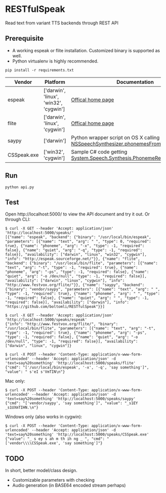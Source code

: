# RESTfulSpeak

Read text from variant TTS backends through REST API

## Prerequisite

* A working espeak or flite installation. Customized binary is supported as well.
* Python virtualenv is highly recommended.

```shell
pip install -r requirements.txt
```

|Vendor|Platform|Documentation|
|------|--------|-------------|
|espeak|['darwin', 'linux', 'win32', 'cygwin']|[Offical home page](http://espeak.sourceforge.net/)|
|flite|['darwin', 'linux', 'cygwin']|[Offical home page](http://www.festvox.org/flite/)|
|saypy|['darwin']|Python wrapper script on OS X calling [NSSpeechSynthesizer.phonemesFromText](https://developer.apple.com/library/mac/documentation/Cocoa/Reference/ApplicationKit/Classes/NSSpeechSynthesizer_Class/index.html#//apple_ref/occ/instm/NSSpeechSynthesizer/phonemesFromText:)|
|CSSpeak.exe|['win32', 'cygwin']|Sample C# code getting [System.Speech.Synthesis.PhonemeReachedEventArgs](https://msdn.microsoft.com/en-us/library/system.speech.synthesis.phonemereachedeventargs%28v=vs.110%29.aspx)|

## Run

```shell
python api.py
```

## Test
Open http://localhost:5000/ to view the API document and try it out. Or through CLI:

```shell
$ curl -X GET --header 'Accept: application/json' 'http://localhost:5000/speaks/'
[{"name": "espeak", "backend": {"binary": "/usr/local/bin/espeak", "parameters": [{"name": "text", "arg": " ", "type": 0, "required": true}, {"name": "phoneme", "arg": "-x", "type": -1, "required": false}, {"name": "quiet", "arg": "-q", "type": -1, "required": false}], "availability": ["darwin", "linux", "win32", "cygwin"], "info": "http://espeak.sourceforge.net/"}}, {"name": "flite", "backend": {"binary": "/usr/local/bin/flite", "parameters": [{"name": "text", "arg": "-t", "type": -1, "required": true}, {"name": "phoneme", "arg": "-ps", "type": -1, "required": false}, {"name": "quiet", "arg": "-o /dev/null", "type": -1, "required": false}], "availability": ["darwin", "linux", "cygwin"], "info": "http://www.festvox.org/flite/"}}, {"name": "saypy", "backend": {"binary": "vendor/saypy", "parameters": [{"name": "text", "arg": " ", "type": -1, "required": true}, {"name": "phoneme", "arg": " ", "type": -1, "required": false}, {"name": "quiet", "arg": " ", "type": -1, "required": false}], "availability": ["darwin"], "info": "https://github.com/boltomli/RESTfulSpeak"}}]

$ curl -X GET --header 'Accept: application/json' 'http://localhost:5000/speaks/espeak'
{"info": "http://www.festvox.org/flite/", "binary": "/usr/local/bin/flite", "parameters": [{"name": "text", "arg": "-t", "type": -1, "required": true}, {"name": "phoneme", "arg": "-ps", "type": -1, "required": false}, {"name": "quiet", "arg": "-o /dev/null", "type": -1, "required": false}], "availability": ["darwin", "linux", "cygwin"]}

$ curl -X POST --header 'Content-Type: application/x-www-form-urlencoded' --header 'Accept: application/json' -d 'text=say%20something' 'http://localhost:5000/speaks/flite'
{"cmd": "['/usr/local/bin/espeak', '-x', '-q', 'say something']", "value": " s'eI s'VmTIN\n"}
```

Mac only:

```shell
$ curl -X POST --header 'Content-Type: application/x-www-form-urlencoded' --header 'Accept: application/json' -d 'text=say%20something' 'http://localhost:5000/speaks/saypy'
{"cmd": "['vendor/saypy', 'say something']", "value": "_s1EY _s1UXmTIHN.\n"}
```

Windows only (also works in cygwin):

```shell
$ curl -X POST --header 'Content-Type: application/x-www-form-urlencoded' --header 'Accept: application/json' -d 'text=say%20something' 'http://localhost:5000/speaks/CSSpeak.exe'
{"value": "_ s ey s ah m th ih ng _ ", "cmd": "['vendor\\\\CSSpeak.exe', 'say something']"}
```

## TODO

In short, better model/class design.

* Customizable parameters with checking
* Audio generation (in BASE64 encoded stream perhaps)
